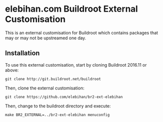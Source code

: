 # elebihan.com Buildroot External Customisation

This is an external customisation for Buildroot which contains packages that may
or may not be upstreamed one day.

## Installation

To use this external customisation, start by cloning Buildroot 2016.11 or above:

```
git clone http://git.buildroot.net/buildroot
```

Then, clone the external customisation:

```
git clone https://github.com/elebihan/br2-ext-elebihan
```

Then, change to the buildroot directory and execute:

```
make BR2_EXTERNAL=../br2-ext-elebihan menuconfig
```
